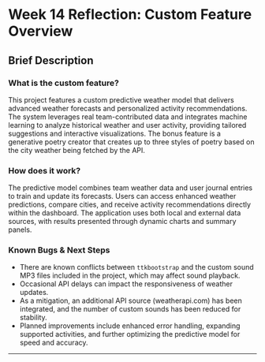 # Week 14 Reflection: Custom Feature Overview

## Brief Description

### What is the custom feature?

This project features a custom predictive weather model that delivers advanced weather forecasts and personalized activity recommendations. The system leverages real team-contributed data and integrates machine learning to analyze historical weather and user activity, providing tailored suggestions and interactive visualizations. The bonus feature is a generative poetry creator that creates up to three styles of poetry based on the city weather being fetched by the API.

### How does it work?

The predictive model combines team weather data and user journal entries to train and update its forecasts. Users can access enhanced weather predictions, compare cities, and receive activity recommendations directly within the dashboard. The application uses both local and external data sources, with results presented through dynamic charts and summary panels.

### Known Bugs & Next Steps

- There are known conflicts between `ttkbootstrap` and the custom sound MP3 files included in the project, which may affect sound playback.
- Occasional API delays can impact the responsiveness of weather updates.
- As a mitigation, an additional API source (weatherapi.com) has been integrated, and the number of custom sounds has been reduced for stability.
- Planned improvements include enhanced error handling, expanding supported activities, and further optimizing the predictive model for speed and accuracy.

---
